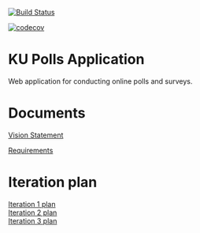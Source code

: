 [![Build Status](https://travis-ci.com/bhatara007/ku-polls.svg?branch=master)](https://travis-ci.com/bhatara007/ku-polls)

[![codecov](https://codecov.io/gh/bhatara007/ku-polls/branch/master/graph/badge.svg)](https://codecov.io/gh/bhatara007/ku-polls)
# KU Polls Application
Web application for conducting online polls and surveys.

# Documents

[Vision Statement](https://github.com/bhatara007/ku-polls/wiki/Vision-of-KU-Poll-Application)

[Requirements](https://github.com/bhatara007/ku-polls/wiki/Requirements)

# Iteration plan

[Iteration 1 plan](https://github.com/bhatara007/ku-polls/wiki/Iteration-1-plan)    
[Iteration 2 plan](https://github.com/bhatara007/ku-polls/wiki/Iteration-2-plan)    
[Iteration 3 plan](https://github.com/bhatara007/ku-polls/wiki/Iteration-3-plan)    
